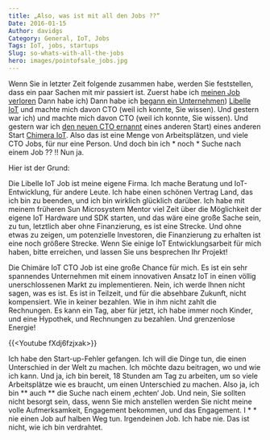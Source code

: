 ```yaml
---
title: „Also, was ist mit all den Jobs ??“
Date: 2016-01-15
Author: davidgs
Category: General, IoT, Jobs
Tags: IoT, jobs, startups
Slug: so-whats-with-all-the-jobs
hero: images/pointofsale_jobs.jpg
---
```


Wenn Sie in letzter Zeit folgende zusammen habe, werden Sie feststellen, dass ein paar Sachen mit mir passiert ist. Zuerst habe ich [meinen Job verloren](/posts/work/a-shock-to-the-system/) Dann habe ich) Dann habe ich [begann ein Unternehmen](/posts/work/gulp-im-really-doing-this/)) [Libelle IoT](https://dragonflyiot.com/) und machte mich davon CTO (weil ich konnte, Sie wissen). Und gestern war ich) und machte mich davon CTO (weil ich konnte, Sie wissen). Und gestern war ich [den neuen CTO ernannt](https://www.chimeraiot.com/chimera/default/leadership) eines anderen Start) eines anderen Start [Chimera IoT](https://www.chimeraiot.com/chimera/default/index). Also das ist eine Menge von Arbeitsplätzen, und viele CTO Jobs, für nur eine Person. Und doch bin ich * noch * Suche nach einem Job ?? !! Nun ja.

Hier ist der Grund:

Die Libelle IoT Job ist meine eigene Firma. Ich mache Beratung und IoT-Entwicklung, für andere Leute. Ich habe einen schönen Vertrag Land, das ich bin zu beenden, und ich bin wirklich glücklich darüber. Ich habe mit meinem früheren Sun Microsystem Mentor viel Zeit über die Möglichkeit der eigene IoT Hardware und SDK starten, und das wäre eine große Sache sein, zu tun, letztlich aber ohne Finanzierung, es ist eine Strecke. Und ohne etwas zu zeigen, um potenzielle Investoren, die Finanzierung zu erhalten ist eine noch größere Strecke. Wenn Sie einige IoT Entwicklungsarbeit für mich haben, bitte erreichen, und lassen Sie uns besprechen Ihr Projekt!

Die Chimäre IoT CTO Job ist eine große Chance für mich. Es ist ein sehr spannendes Unternehmen mit einem innovativen Ansatz IoT in einen völlig unerschlossenen Markt zu implementieren. Nein, ich werde Ihnen nicht sagen, was es ist. Es ist in Teilzeit, und für die absehbare Zukunft, nicht kompensiert. Wie in keiner bezahlen. Wie in ihm nicht zahlt die Rechnungen. Es kann ein Tag, aber für jetzt, ich habe immer noch Kinder, und eine Hypothek, und Rechnungen zu bezahlen. Und grenzenlose Energie!

{{&lt;Youtube fXdj6fzjxak&gt;}}

Ich habe den Start-up-Fehler gefangen. Ich will die Dinge tun, die einen Unterschied in der Welt zu machen. Ich möchte dazu beitragen, wo und wie ich kann. Und ja, ich bin bereit, 18 Stunden am Tag zu arbeiten, um so viele Arbeitsplätze wie es braucht, um einen Unterschied zu machen. Also ja, ich bin ** auch ** die Suche nach einem ‚echten‘ Job. Und nein, Sie sollten nicht besorgt sein, dass, wenn Sie mich anstellen werden Sie nicht meine volle Aufmerksamkeit, Engagement bekommen, und das Engagement. I * * nie einen Job auf halben Weg tun. Irgendeinen Job. Ich habe nie. Das ist nicht, wie ich bin verdrahtet.
